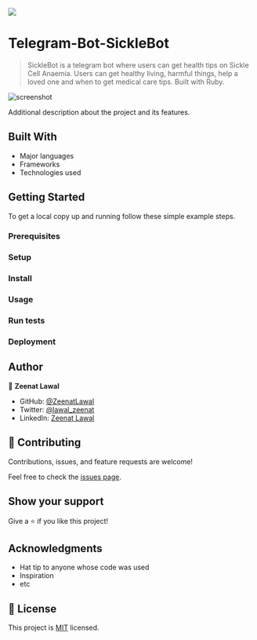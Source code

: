 ![](https://img.shields.io/badge/Microverse-blueviolet)

# Telegram-Bot-SickleBot

> SickleBot is a telegram bot where users can get health tips on Sickle Cell Anaemia. Users can get healthy living, harmful things, help a loved one and when to get medical care tips. Built with Ruby.

![screenshot](./app_screenshot.png)

Additional description about the project and its features.

## Built With

- Major languages
- Frameworks
- Technologies used


## Getting Started

To get a local copy up and running follow these simple example steps.

### Prerequisites

### Setup

### Install

### Usage

### Run tests

### Deployment



## Author

👤 **Zeenat Lawal**

- GitHub: [@ZeenatLawal](https://github.com/ZeenatLawal)
- Twitter: [@lawal_zeenat](https://twitter.com/lawal_zeenat)
- LinkedIn: [Zeenat Lawal](https://www.linkedin.com/in/zeenatlawal/)

## 🤝 Contributing

Contributions, issues, and feature requests are welcome!

Feel free to check the [issues page](https://github.com/ZeenatLawal/Telegram-Bot-SickleBot/issues/).

## Show your support

Give a ⭐️ if you like this project!

## Acknowledgments

- Hat tip to anyone whose code was used
- Inspiration
- etc

## 📝 License

This project is [MIT](lic.url) licensed.